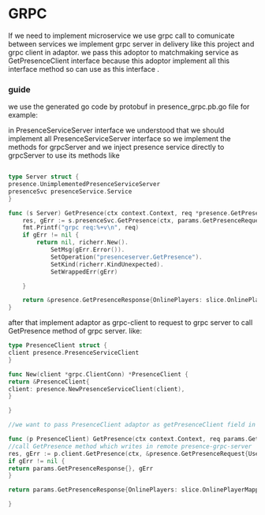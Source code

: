 # GRPC

If we need to implement microservice we use grpc call to comunicate between services
we implement grpc server in delivery like this project and grpc client in adaptor.
we pass this adoptor to matchmaking service as GetPresenceClient interface because this adoptor implement all
this interface method so can use as this interface .


### guide

we use the generated go code by protobuf in presence_grpc.pb.go file for example:

in PresenceServiceServer interface we understood that we should implement all PresenceServiceServer interface
so we implement the methods for grpcServer and we inject presence service directly to grpcServer to use its methods like 
```go

type Server struct {
presence.UnimplementedPresenceServiceServer
presenceSvc presenceService.Service
}

func (s Server) GetPresence(ctx context.Context, req *presence.GetPresenceRequest) (*presence.GetPresenceResponse, error) {
	res, gErr := s.presenceSvc.GetPresence(ctx, params.GetPresenceRequest{UserIDs: slice.Uint64ToUintMapper(req.UserIds)})
	fmt.Printf("grpc req:%+v\n", req)
	if gErr != nil {
		return nil, richerr.New().
			SetMsg(gErr.Error()).
			SetOperation("presenceserver.GetPresence").
			SetKind(richerr.KindUnexpected).
			SetWrappedErr(gErr)

	}

	return &presence.GetPresenceResponse{OnlinePlayers: slice.OnlinePlayerMapperToProtobuf(res.OnlinePlayers)}, nil
}
```
 after that implement adaptor as grpc-client to request to grpc server to call
 GetPresence method of grpc server. like:
 ```go
 type PresenceClient struct {
client presence.PresenceServiceClient
}

func New(client *grpc.ClientConn) *PresenceClient {
return &PresenceClient{
client: presence.NewPresenceServiceClient(client),
}

}

//we want to pass PresenceClient adaptor as getPresenceClient field in matchMakingSVc so we should implement its method

func (p PresenceClient) GetPresence(ctx context.Context, req params.GetPresenceRequest) (params.GetPresenceResponse, error) {
//call GetPresence method which writes in remote presence-grpc-server
res, gErr := p.client.GetPresence(ctx, &presence.GetPresenceRequest{UserIds: slice.UintToUint64Mapper(req.UserIDs)})
if gErr != nil {
return params.GetPresenceResponse{}, gErr
}

return params.GetPresenceResponse{OnlinePlayers: slice.OnlinePlayerMapperToParams(res.OnlinePlayers)}, nil

}
 ```

